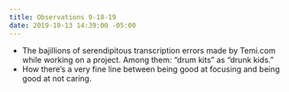 ```yaml
---
title: Observations 9-18-19
date: 2019-10-13 14:39:00 -05:00
---
```


- The bajillions of serendipitous transcription errors made by Temi.com while working on a project. Among them: “drum kits” as “drunk kids.”
- How there’s a very fine line between being good at focusing and being good at not caring.
